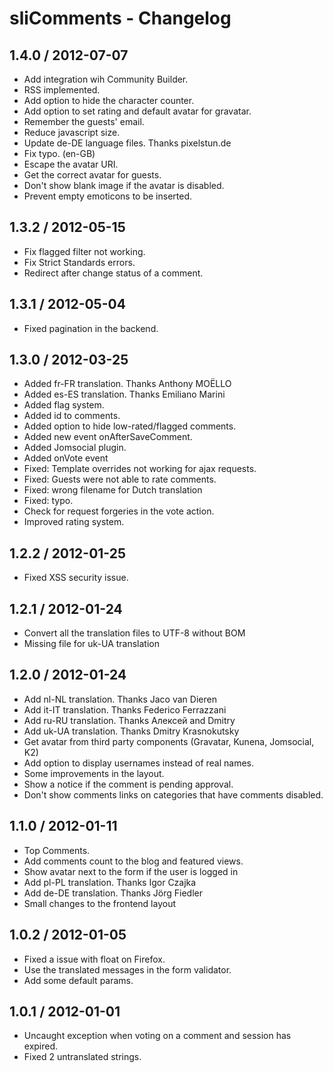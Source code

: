 # sliComments - Changelog #

## 1.4.0 / 2012-07-07 ##

  * Add integration wih Community Builder.
  * RSS implemented.
  * Add option to hide the character counter.
  * Add option to set rating and default avatar for gravatar.
  * Remember the guests' email.
  * Reduce javascript size.
  * Update de-DE language files. Thanks pixelstun.de
  * Fix typo. (en-GB)
  * Escape the avatar URI.
  * Get the correct avatar for guests.
  * Don't show blank image if the avatar is disabled.
  * Prevent empty emoticons to be inserted.

## 1.3.2 / 2012-05-15 ##
  
  * Fix flagged filter not working.
  * Fix Strict Standards errors.
  * Redirect after change status of a comment.

## 1.3.1 / 2012-05-04 ##
  
  * Fixed pagination in the backend.

## 1.3.0 / 2012-03-25 ##

  * Added fr-FR translation. Thanks Anthony MOËLLO
  * Added es-ES translation. Thanks Emiliano Marini
  * Added flag system.
  * Added id to comments.
  * Added option to hide low-rated/flagged comments.
  * Added new event onAfterSaveComment.
  * Added Jomsocial plugin.
  * Added onVote event
  * Fixed: Template overrides not working for ajax requests.
  * Fixed: Guests were not able to rate comments.
  * Fixed: wrong filename for Dutch translation
  * Fixed: typo.
  * Check for request forgeries in the vote action.
  * Improved rating system.

## 1.2.2 / 2012-01-25 ##

  * Fixed XSS security issue.

## 1.2.1 / 2012-01-24 ##

  * Convert all the translation files to UTF-8 without BOM
  * Missing file for uk-UA translation

## 1.2.0 / 2012-01-24 ##

  * Add nl-NL translation. Thanks Jaco van Dieren
  * Add it-IT translation. Thanks Federico Ferrazzani
  * Add ru-RU translation. Thanks Алексей and Dmitry
  * Add uk-UA translation. Thanks Dmitry Krasnokutsky
  * Get avatar from third party components (Gravatar, Kunena, Jomsocial, K2)
  * Add option to display usernames instead of real names.
  * Some improvements in the layout.
  * Show a notice if the comment is pending approval.
  * Don't show comments links on categories that have comments disabled.

## 1.1.0 / 2012-01-11 ##

  * Top Comments.
  * Add comments count to the blog and featured views.
  * Show avatar next to the form if the user is logged in
  * Add pl-PL translation. Thanks Igor Czajka
  * Add de-DE translation. Thanks Jörg Fiedler
  * Small changes to the frontend layout

## 1.0.2 / 2012-01-05 ##

  * Fixed a issue with float on Firefox.
  * Use the translated messages in the form validator.
  * Add some default params.

## 1.0.1 / 2012-01-01 ##

  * Uncaught exception when voting on a comment and session has expired.
  * Fixed 2 untranslated strings.